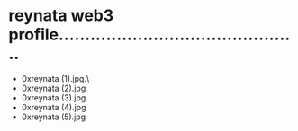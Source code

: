 # reynata web3 profile..............................................
- 0xreynata (1).jpg.\
- 0xreynata (2).jpg
- 0xreynata (3).jpg
- 0xreynata (4).jpg
- 0xreynata (5).jpg
